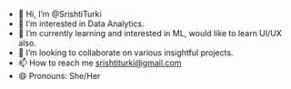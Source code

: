 - 👋 Hi, I’m @SrishtiTurki
- 👀 I’m interested in Data Analytics.
- 🌱 I’m currently learning and interested in ML, would like to learn UI/UX also.
- 💞️ I’m looking to collaborate on various insightful projects.
- 📫 How to reach me srishtiturki@gmail.com
- 😄 Pronouns: She/Her

<!---
SrishtiTurki/SrishtiTurki is a ✨ special ✨ repository because its `README.md` (this file) appears on your GitHub profile.
You can click the Preview link to take a look at your changes.
--->
